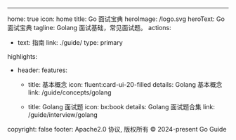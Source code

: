 ---
home: true
icon: home
title: Go 面试宝典
heroImage: /logo.svg
heroText: Go 面试宝典
tagline: Golang 面试基础，常见面试题。
actions:
  - text: 指南
    link: ./guide/
    type: primary

highlights:
  - header: 
    features:

    - title: 基本概念
      icon: fluent:card-ui-20-filled
      details: Golang 基本概念
      link: /guide/concepts/golang

    - title: Golang 面试题
      icon: bx:book
      details: Golang 面试题合集
      link: /guide/interview/golang

copyright: false
footer: Apache2.0 协议, 版权所有 © 2024-present Go Guide
